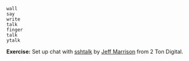 ```
wall
say
write
talk
finger
talk
ytalk
```

**Exercise:** Set up chat with [sshtalk](https://2ton.com.au/sshtalk/) by [Jeff
Marrison](https://2ton.com.au/rants_and_musings/) from 2 Ton Digital.
